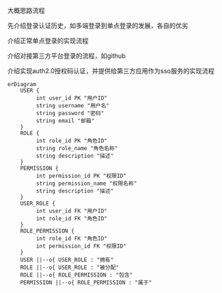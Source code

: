 大概思路流程



先介绍登录认证历史，如多端登录到单点登录的发展，各自的优劣

介绍正常单点登录的实现流程

介绍对接第三方平台登录的流程，如github

介绍实现auth2.0授权码认证，并提供给第三方应用作为sso服务的实现流程



```mermaid
erDiagram
    USER {
         int user_id PK "用户ID"
         string username "用户名"
         string password "密码"
         string email "邮箱"
    }
    ROLE {
         int role_id PK "角色ID"
         string role_name "角色名称"
         string description "描述"
    }
    PERMISSION {
         int permission_id PK "权限ID"
         string permission_name "权限名称"
         string description "描述"
    }
    USER_ROLE {
         int user_id FK "用户ID"
         int role_id FK "角色ID"
    }
    ROLE_PERMISSION {
         int role_id FK "角色ID"
         int permission_id FK "权限ID"
    }
    USER ||--o{ USER_ROLE : "拥有"
    ROLE ||--o{ USER_ROLE : "被分配"
    ROLE ||--o{ ROLE_PERMISSION : "包含"
    PERMISSION ||--o{ ROLE_PERMISSION : "属于"

```

